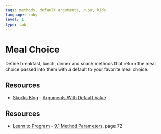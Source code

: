 ```yaml
---
tags: methods, default arguments, ruby, kids
language: ruby
level: 1
type: lab
---
```


# Meal Choice

Define breakfast, lunch, dinner and snack methods that return the meal choice passed into them with a default to your favorite meal choice.

## Resources
* [Skorks Blog](http://www.skorks.com/) - [Arguments With Default Value](http://www.skorks.com/2009/08/method-arguments-in-ruby/)
## Resources
* [Learn to Program](http://books.flatironschool.com/books/43?page=72) - [9.1 Method Parameters](http://books.flatironschool.com/books/43?page=72), page 72
